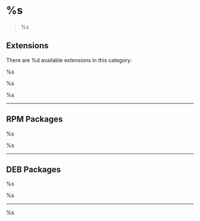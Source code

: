 # %s


> %s
## Extensions


There are %d available extensions in this category:

%s


%s

%s


--------

## RPM Packages


%s

%s


--------

## DEB Packages


%s

%s


--------
%s